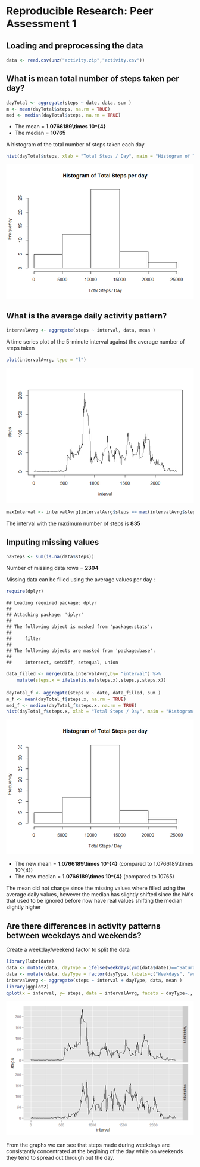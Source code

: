 # Reproducible Research: Peer Assessment 1


## Loading and preprocessing the data

```r
data <- read.csv(unz("activity.zip","activity.csv"))
```

## What is mean total number of steps taken per day?

```r
dayTotal <- aggregate(steps ~ date, data, sum )
m <- mean(dayTotal$steps, na.rm = TRUE)
med <- median(dayTotal$steps, na.rm = TRUE)
```

- The mean = **1.0766189\times 10^{4}** 
- The median = **10765**

A histogram of the total number of steps taken each day

```r
hist(dayTotal$steps, xlab = "Total Steps / Day", main = "Histogram of Total Steps per day")
```

![](PA1_template_files/figure-html/unnamed-chunk-3-1.png) 

## What is the average daily activity pattern?

```r
intervalAvrg <- aggregate(steps ~ interval, data, mean )
```

A time series plot of the 5-minute interval against the average number of steps taken


```r
plot(intervalAvrg, type = "l")
```

![](PA1_template_files/figure-html/unnamed-chunk-5-1.png) 


```r
maxInterval <- intervalAvrg[intervalAvrg$steps == max(intervalAvrg$steps),]
```
The interval with the maximum number of steps is **835**

## Imputing missing values


```r
naSteps <- sum(is.na(data$steps))
```

Number of missing data rows = **2304**

Missing data can be filled using the average values per day :


```r
require(dplyr)
```

```
## Loading required package: dplyr
## 
## Attaching package: 'dplyr'
## 
## The following object is masked from 'package:stats':
## 
##     filter
## 
## The following objects are masked from 'package:base':
## 
##     intersect, setdiff, setequal, union
```

```r
data_filled <- merge(data,intervalAvrg,by= "interval") %>% 
    mutate(steps.x = ifelse(is.na(steps.x),steps.y,steps.x))

dayTotal_f <- aggregate(steps.x ~ date, data_filled, sum )
m_f <- mean(dayTotal_f$steps.x, na.rm = TRUE)
med_f <- median(dayTotal_f$steps.x, na.rm = TRUE)
hist(dayTotal_f$steps.x, xlab = "Total Steps / Day", main = "Histogram of Total Steps per day")
```

![](PA1_template_files/figure-html/unnamed-chunk-8-1.png) 


- The new mean = **1.0766189\times 10^{4}** (compared to 1.0766189\times 10^{4})
- The new median = **1.0766189\times 10^{4}** (compared to 10765)

The mean did not change since the missing values where filled using the average daily values, however the median has slightly shifted since the NA's that used to be ignored before now have real values shifting the median slightly higher


## Are there differences in activity patterns between weekdays and weekends?

Create a weekday/weekend factor to split the data

```r
library(lubridate)
data <- mutate(data, dayType = ifelse(weekdays(ymd(data$date))=="Saturday" | weekdays(ymd(data$date))=="Sunday", 1, 0))
data <- mutate(data, dayType = factor(dayType, labels=c("Weekdays", "weekends")))
intervalAvrg <- aggregate(steps ~ interval + dayType, data, mean )
library(ggplot2)
qplot(x = interval, y= steps, data = intervalAvrg, facets = dayType~., geom="line")
```

![](PA1_template_files/figure-html/unnamed-chunk-9-1.png) 

From the graphs we can see that steps made during weekdays are consistantly concentrated at the begining of the day while on weekends they tend to spread out through out the day.
